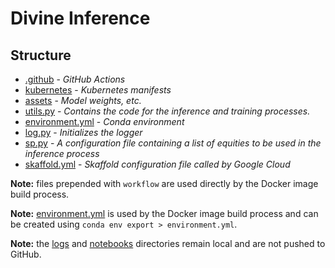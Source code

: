 # Divine Inference

## Structure

- [.github](.github) - *GitHub Actions*
- [kubernetes](kubernetes) - *Kubernetes manifests*
- [assets](assets) - *Model weights, etc.*
- [utils.py](utils.py) - *Contains the code for the inference and training processes.*
- [environment.yml](environment.yml) - *Conda environment*
- [log.py](log.py) - *Initializes the logger*
- [sp.py](sp.py) - *A configuration file containing a list of equities to be used in the inference process*
- [skaffold.yml](skaffold.yml) - *Skaffold configuration file called by Google Cloud*

**Note:** files prepended with `workflow` are used directly by the Docker image build process.

**Note:** [environment.yml](environment.yml) is used by the Docker image build process 
and can be created using `conda env export > environment.yml`.

**Note:** the [logs](logs) and [notebooks](notebooks) directories remain local and are not pushed to GitHub.


